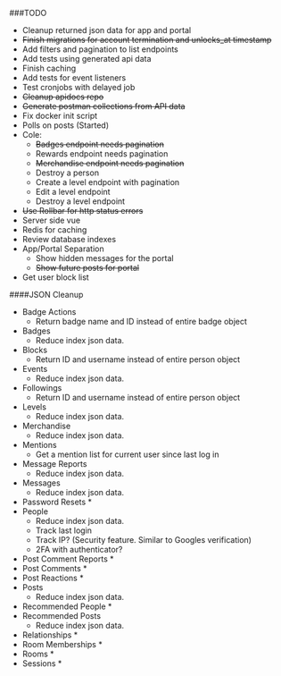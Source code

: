 ###TODO

- Cleanup returned json data for app and portal
- ~~Finish migrations for account termination and unlocks_at timestamp~~
- Add filters and pagination to list endpoints
- Add tests using generated api data
- Finish caching
- Add tests for event listeners
- Test cronjobs with delayed job
- ~~Cleanup apidocs repo~~
- ~~Generate postman collections from API data~~
- Fix docker init script
- Polls on posts (Started)
- Cole:
  * ~~Badges endpoint needs pagination~~
  * Rewards endpoint needs pagination
  * ~~Merchandise endpoint needs pagination~~
  * Destroy a person
  * Create a level endpoint with pagination
  * Edit a level endpoint
  * Destroy a level endpoint
- ~~Use Rollbar for http status errors~~
- Server side vue
- Redis for caching
- Review database indexes
- App/Portal Separation
  * Show hidden messages for the portal
  * ~~Show future posts for portal~~
- Get user block list


####JSON Cleanup
- Badge Actions
    * Return badge name and ID instead of entire badge object
- Badges
    * Reduce index json data.
- Blocks
    * Return ID and username instead of entire person object
- Events
    * Reduce index json data.
- Followings
    * Return ID and username instead of entire person object
- Levels
    * Reduce index json data.
- Merchandise
    * Reduce index json data.
- Mentions
    * Get a mention list for current user since last log in
- Message Reports
    * Reduce index json data.
- Messages
    * Reduce index json data.
- Password Resets
    *
- People
    * Reduce index json data.
    * Track last login
    * Track IP? (Security feature. Similar to Googles verification)
    * 2FA with authenticator?
- Post Comment Reports
    *
- Post Comments
    *
- Post Reactions
    *
- Posts
    * Reduce index json data.
- Recommended People
    *
- Recommended Posts
    * Reduce index json data.
- Relationships
    *
- Room Memberships
    *
- Rooms
    *
- Sessions
    *
